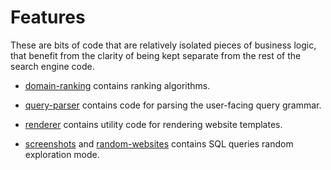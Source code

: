 # Features

These are bits of code that are relatively isolated pieces of business logic,
that benefit from the clarity of being kept separate from the rest of the
search engine code.

* [domain-ranking](domain-ranking/) contains ranking algorithms.
* [query-parser](query-parser/) contains code for parsing the user-facing query grammar.
* [renderer](renderer/) contains utility code for rendering website templates.

* [screenshots](screenshots/) and [random-websites](random-websites/) contains SQL queries random
exploration mode.